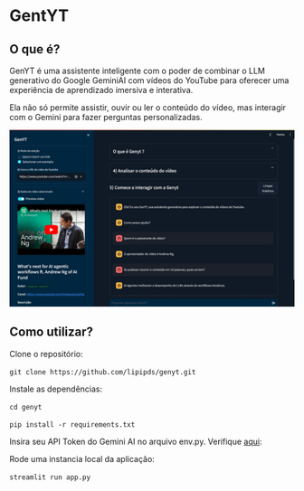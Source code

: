 # GentYT

## O que é?
GenYT é uma assistente inteligente com o poder de combinar o LLM generativo do Google GeminiAI com vídeos do YouTube para oferecer uma experiência de aprendizado imersiva e interativa.

Ela não só permite assistir, ouvir ou ler o conteúdo do vídeo, mas interagir com o Gemini para fazer perguntas personalizadas.

![alt text](src/baixados.jpeg)

## Como utilizar?

Clone o repositório:

`git clone https://github.com/lipipds/genyt.git`

Instale as dependências:

`cd genyt`

`pip install -r requirements.txt`

Insira seu API Token do Gemini AI no arquivo env.py. Verifique [aqui](https://aistudio.google.com/app/apikey):

Rode uma instancia local da aplicação:

`streamlit run app.py`

